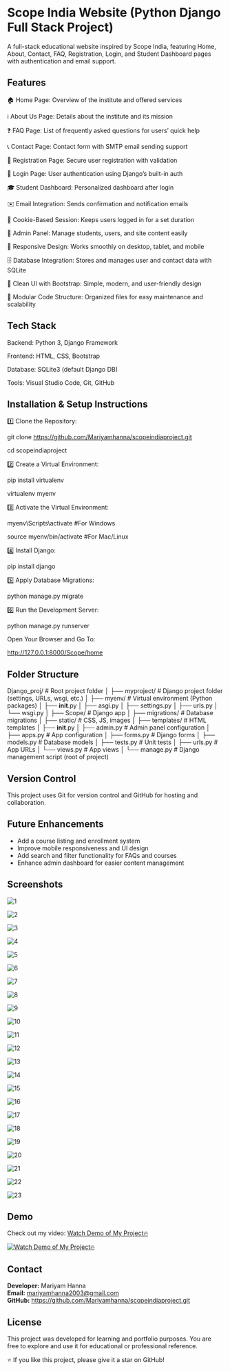 
# Scope India Website (Python Django Full Stack Project)

A full-stack educational website inspired by Scope India, featuring Home, About, Contact, FAQ, Registration, Login, and Student Dashboard pages with authentication and email support.




## Features
🏠 Home Page: Overview of the institute and offered services

ℹ️ About Us Page: Details about the institute and its mission

❓ FAQ Page: List of frequently asked questions for users’ quick help

📞 Contact Page: Contact form with SMTP email sending support

🧾 Registration Page: Secure user registration with validation

🔐 Login Page: User authentication using Django’s built-in auth

🎓 Student Dashboard: Personalized dashboard after login

✉️ Email Integration: Sends confirmation and notification emails

🍪 Cookie-Based Session: Keeps users logged in for a set duration

🧮 Admin Panel: Manage students, users, and site content easily

📱 Responsive Design: Works smoothly on desktop, tablet, and mobile

🗄️ Database Integration: Stores and manages user and contact data with SQLite

🧰 Clean UI with Bootstrap: Simple, modern, and user-friendly design

🔧 Modular Code Structure: Organized files for easy maintenance and scalability


## Tech Stack
Backend: Python 3, Django Framework

Frontend: HTML, CSS, Bootstrap

Database: SQLite3 (default Django DB)

Tools: Visual Studio Code, Git, GitHub
## Installation & Setup Instructions
1️⃣ Clone the Repository:

git clone https://github.com/Mariyamhanna/scopeindiaproject.git

cd scopeindiaproject

2️⃣ Create a Virtual Environment:

pip install virtualenv

virtualenv myenv

3️⃣ Activate the Virtual Environment:

myenv\Scripts\activate #For Windows

source myenv/bin/activate #For Mac/Linux 

4️⃣ Install Django:

pip install django

5️⃣ Apply Database Migrations:

python manage.py migrate

6️⃣ Run the Development Server:

python manage.py runserver

Open Your Browser and Go To:

http://127.0.0.1:8000/Scope/home



## Folder Structure
Django_proj/                     # Root project folder
│
├── myproject/                   # Django project folder (settings, URLs, wsgi, etc.)
│   ├── myenv/                   # Virtual environment (Python packages)
│   ├── __init__.py
│   ├── asgi.py
│   ├── settings.py
│   ├── urls.py
│   └── wsgi.py
│
├── Scope/                       # Django app
│   ├── migrations/              # Database migrations
│   ├── static/                  # CSS, JS, images
│   ├── templates/               # HTML templates
│   ├── __init__.py
│   ├── admin.py                 # Admin panel configuration
│   ├── apps.py                  # App configuration
│   ├── forms.py                 # Django forms
│   ├── models.py                # Database models
│   ├── tests.py                 # Unit tests
│   ├── urls.py                  # App URLs
│   └── views.py                 # App views
│
└── manage.py                     # Django management script (root of project)
## Version Control
This project uses Git for version control and GitHub for hosting and collaboration.

## Future Enhancements
- Add a course listing and enrollment system  
- Improve mobile responsiveness and UI design  
- Add search and filter functionality for FAQs and courses  
- Enhance admin dashboard for easier content management

## Screenshots

![1](https://github.com/user-attachments/assets/58beae6c-dfd7-441f-a8e0-816499a7d1cf)

![2](https://github.com/user-attachments/assets/2c067991-2b14-4dbf-a894-62a993a38d7b)

![3](https://github.com/user-attachments/assets/64a803d9-e631-4c9c-8ded-19b74dc201ea)

![4](https://github.com/user-attachments/assets/737c6955-ebc6-44d6-81e3-8dc879ce5060)

![5](https://github.com/user-attachments/assets/2c488216-eb89-4199-868d-abf7490feab2)

![6](https://github.com/user-attachments/assets/f5191f60-f36d-4f67-81e2-1533bf4be809)

![7](https://github.com/user-attachments/assets/8e7917d5-a8ad-4d14-ae77-725e70318e62)

![8](https://github.com/user-attachments/assets/e9696f20-34a4-44bc-8f1a-f5edec4eedae)

![9](https://github.com/user-attachments/assets/2da01a0c-686d-4c49-921d-18b7d59dbea4)

![10](https://github.com/user-attachments/assets/63659d11-560f-4ddc-8519-2173eb088208)

![11](https://github.com/user-attachments/assets/421a86b5-c18f-4243-8f08-2c3fd46afb80)

![12](https://github.com/user-attachments/assets/1c036912-8159-4096-a47f-e885843c372b)

![13](https://github.com/user-attachments/assets/54c75228-e46e-415d-924a-2de769135e25)

![14](https://github.com/user-attachments/assets/f4cadfa6-b07a-40d2-8059-97891a26ca9c)

![15](https://github.com/user-attachments/assets/beef971c-5f15-49bf-bcaa-3b05e04aa56f)

![16](https://github.com/user-attachments/assets/7169a3ac-3590-43b9-aa03-0dd6a0d12d95)

![17](https://github.com/user-attachments/assets/831253a6-4dec-4efa-9b22-fda7907ad930)

![18](https://github.com/user-attachments/assets/53a491c9-2a03-478b-8c22-1cf2a2ddd0be)

![19](https://github.com/user-attachments/assets/3dae5617-2fdf-4b24-8cd7-1f8f6b05616f)

![20](https://github.com/user-attachments/assets/8ec656ce-4697-41bf-9f24-fba4e671be17)

![21](https://github.com/user-attachments/assets/3b010294-510a-4f51-af36-21d574d2d7a1)

![22](https://github.com/user-attachments/assets/b8682ed9-a761-4190-be5f-76793babd291)

![23](https://github.com/user-attachments/assets/ee0a9747-be0a-4c5f-be48-17834f01d7aa)

## Demo

Check out my video: [Watch Demo of My Project🔥](https://youtu.be/cgFwYrm57g4)

[![Watch Demo of My Project🔥](https://img.youtube.com/vi/cgFwYrm57g4/0.jpg)](https://youtu.be/cgFwYrm57g4)

## Contact
**Developer:** Mariyam Hanna  
**Email:** mariyamhanna2003@gmail.com  
**GitHub:** https://github.com/Mariyamhanna/scopeindiaproject.git

## License
This project was developed for learning and portfolio purposes.
You are free to explore and use it for educational or professional reference.

⭐ If you like this project, please give it a star on GitHub!

